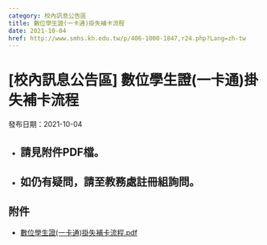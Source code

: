 ```yaml
---
category: 校內訊息公告區
title: 數位學生證(一卡通)掛失補卡流程
date: 2021-10-04
href: http://www.smhs.kh.edu.tw/p/406-1000-1847,r24.php?Lang=zh-tw
---
```


# [校內訊息公告區] 數位學生證(一卡通)掛失補卡流程

發布日期：2021-10-04

*   請見附件PDF檔。
    ---------
    
*   如仍有疑問，請至教務處註冊組詢問。
    -----------------

## 附件

- [數位學生證(一卡通)掛失補卡流程.pdf](https://www.smhs.kh.edu.tw/var/file/0/1000/attach/4/pta_1534_5284973_04374.pdf)
